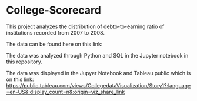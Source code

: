 # College-Scorecard

This project analyzes the distribution of debto-to-earning ratio of institutions recorded from 2007 to 2008.

The data can be found here on this link:

The data was analyzed through Python and SQL in the Jupyter notebook in this repository.

The data was displayed in the Jupyer Notebook and Tableau public which is on this link: https://public.tableau.com/views/CollegedataVisualization/Story1?:language=en-US&:display_count=n&:origin=viz_share_link
